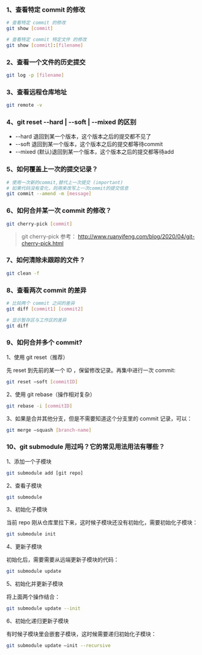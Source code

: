 ### 1、查看特定 commit 的修改

```bash
# 查看特定 commit 的修改
git show [commit]

# 查看特定 commit 特定文件 的修改
git show [commit]:[filename]
```

### 2、查看一个文件的历史提交

```bash
git log -p [filename]
```

### 3、查看远程仓库地址

```bash
git remote -v
```

### 4、git reset --hard  | --soft | --mixed 的区别

- --hard 退回到某一个版本，这个版本之后的提交都不见了
- --soft  退回到某一个版本，这个版本之后的提交都等待commit
- --mixed (默认)退回到某一个版本，这个版本之后的提交都等待add

### 5、如何覆盖上一次的提交记录？

```bash
# 使用一次新的commit,替代上一次提交 (important)
# 如果代码没有变化，则用来改写上一次commit的提交信息
git commit --amend -m [message]
```

### 6、如何合并某一次 commit 的修改？

```bash
git cherry-pick [commit]
```
> git cherry-pick 参考： http://www.ruanyifeng.com/blog/2020/04/git-cherry-pick.html

### 7、如何清除未跟踪的文件？

```bash
git clean -f
```

### 8、查看两次 commit 的差异

```bash
# 比较两个 commit 之间的差异
git diff [commit1] [commit2]

# 显示暂存区与工作区的差异
git diff
```

### 9、如何合并多个 commit?

1、使用 git reset（推荐）

先 reset 到先前的某一个 ID ，保留修改记录。再集中进行一次 commit:

```bash
git reset —soft [commitID]
```

2、使用 git rebase（操作相对复杂）

```bash
git rebase -i [commitID]
```

3、如果是合并其他分支，但是不需要知道这个分支里的 commit 记录，可以：

```bash
git merge —squash [branch-name]
```

### 10、git submodule 用过吗？它的常见用法用法有哪些？

1、添加一个子模块

```bash
git submodule add [git repo]
```

2、查看子模块

```bash
git submodule
```

3、初始化子模块

当前 repo 刚从仓库里拉下来，这时候子模块还没有初始化，需要初始化子模块：

```bash
git submodule init
```

4、更新子模块

初始化后，需要需要从远端更新子模块的代码：

```bash
git submodule update
```

5、初始化并更新子模块

将上面两个操作结合：

```bash
git submodule update --init
```

6、初始化递归更新子模块

有时候子模块里会嵌套子模块，这时候需要递归初始化子模块：

```bash
git submodule update —init --recursive
```
